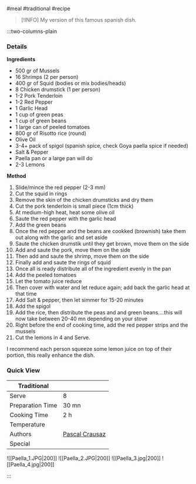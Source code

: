 #meal #traditional #recipe

> [!INFO]
> My version of this famous spanish dish.

:::two-columns-plain

### Details
**Ingredients**

- 500 gr of Mussels
- 16 Shrimps (2 per person)
- 400 gr of Squid (bodies or mix bodies/heads)
- 8 Chicken drumstick (1 per person)
- 1-2 Pork Tenderloin
- 1-2 Red Pepper
- 1 Garlic Head
- 1 cup of green peas
- 1 cup of green beans
- 1 large can of peeled tomatoes
- 800 gr of Risotto rice (round)
- Olive Oil
- 3-4+ pack of spigol (spanish spice, check Goya paella spice if needed)
- Salt & Pepper
- Paella pan or a large pan will do
- 2-3 Lemons


**Method**

1. Slide/mince the red pepper (2-3 mm)
2. Cut the squid in rings
3. Remove the skin of the chicken drumsticks and dry them
4. Cut the pork tenderloin is small piece (1cm thick)
5. At medium-high heat, heat some olive oil
6. Saute the red pepper with the garlic head
7. Add the green beans
8. Once the red pepper and the beans are cookked (brownish) take them out along with the garlic and set aside
9. Saute the chicken drumstik until they get brown, move them on the side
10. Add and saute the pork, move them on the side
11. Then add and saute the shrimp, move them on the side
12. Finally add and saute the rings of squid
13. Once all is ready distribute all of the ingredient evenly in the pan
14. Add the peeled tomatoes
15. Let the tomato juice reduce
16. Then cover with water and let reduce again; add back the garlic head at that time
17. Add Salt & pepper, then let simmer for 15-20 minutes
18. Add the spigol
19. Add the rice, then distribute the peas and and green beans....this will now take between 20-40 mn depending on your stove
20. Right before the end of cooking time, add the red pepper strips and the mussels
21. Cut the lemons in 4 and Serve.

I recommend each person squeeze some lemon juice on top of their portion, this really enhance the dish.







### Quick View
| Traditional      |                                                |
| ---------------- | ---------------------------------------------- |
| Serve            | 8                                              |
| Preparation Time | 30 mn                                          |
| Cooking Time     | 2 h                                            |
| Temperature      |                                                |
| Authors          | [Pascal Crausaz](mailto:pascal@askpascal.com)  |
| Special          |                                                |

![[Paella_1.JPG|200]]
![[Paella_2.JPG|200]]
![[Paella_3.jpg|200]]
![[Paella_4.jpg|200]]

:::

